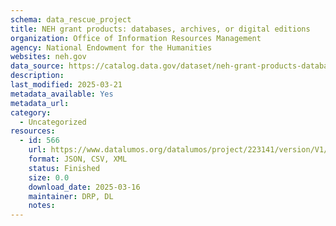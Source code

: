 ```yaml
---
schema: data_rescue_project 
title: NEH grant products: databases, archives, or digital editions
organization: Office of Information Resources Management
agency: National Endowment for the Humanities
websites: neh.gov
data_source: https://catalog.data.gov/dataset/neh-grant-products-databases-archives-or-digital-editions
description: 
last_modified: 2025-03-21
metadata_available: Yes
metadata_url: 
category:
  - Uncategorized
resources:
  - id: 566
    url: https://www.datalumos.org/datalumos/project/223141/version/V1/view
    format: JSON, CSV, XML
    status: Finished
    size: 0.0
    download_date: 2025-03-16
    maintainer: DRP, DL
    notes: 
---
```

